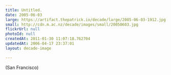 ```yaml
---
title: Untitled.
date: 2005-06-03
large: https://artifact.thepatrick.io/decade/large/2005-06-03-1912.jpg
small: http://cdn.m.ac.nz/decade/images/small/20050603.jpg
flickrUrl: null
photoId: null
createdAt: 2011-01-30 11:07:18.762704
updatedAt: 2006-04-17 23:37:01
layout: decade-image

---
```

(San Francisco)
